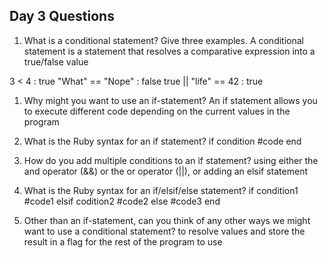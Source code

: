 ## Day 3 Questions

1. What is a conditional statement? Give three examples.
  A conditional statement is a statement that resolves a comparative expression into a true/false value

  3 < 4 : true
  "What" == "Nope" : false
  true || "life" == 42 : true

1. Why might you want to use an if-statement?
  An if statement allows you to execute different code depending on the current values in the program

1. What is the Ruby syntax for an if statement?
  if condition
    #code
  end

1. How do you add multiple conditions to an if statement?
  using either the and operator (&&) or the or operator (||), or adding an elsif statement

1. What is the Ruby syntax for an if/elsif/else statement?
  if condition1
    #code1
  elsif codition2
    #code2
  else
    #code3
  end

1. Other than an if-statement, can you think of any other ways we might want to use a conditional statement?
  to resolve values and store the result in a flag for the rest of the program to use 
